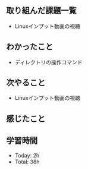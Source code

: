 ## 取り組んだ課題一覧
- Linuxインプット動画の視聴
## わかったこと
- ディレクトリの操作コマンド
## 次やること
- Linuxインプット動画の視聴
## 感じたこと
## 学習時間
- Today: 2h
- Total: 38h
